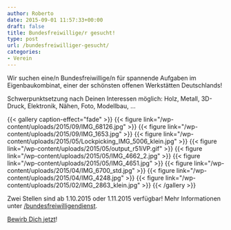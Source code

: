 ```yaml
---
author: Roberto
date: 2015-09-01 11:57:33+00:00
draft: false
title: Bundesfreiwillige/r gesucht!
type: post
url: /bundesfreiwilliger-gesucht/
categories:
- Verein
---
```


Wir suchen eine/n Bundesfreiwillige/n für spannende Aufgaben im Eigenbaukombinat, einer der schönsten offenen Werkstätten Deutschlands!

Schwerpunktsetzung nach Deinen Interessen möglich: Holz, Metall, 3D-Druck, Elektronik, Nähen, Foto, Modellbau, ...


{{< gallery caption-effect="fade" >}}
  {{< figure link="/wp-content/uploads/2015/09/IMG_68126.jpg" >}}
{{< figure link="/wp-content/uploads/2015/09/IMG_1653.jpg" >}}
{{< figure link="/wp-content/uploads/2015/05/Lockpicking_IMG_5006_klein.jpg" >}}
{{< figure link="/wp-content/uploads/2015/05/output_r51iVP.gif" >}}
{{< figure link="/wp-content/uploads/2015/05/IMG_4662_2.jpg" >}}
{{< figure link="/wp-content/uploads/2015/05/IMG_4651.jpg" >}}
{{< figure link="/wp-content/uploads/2015/04/IMG_6700_std.jpg" >}}
{{< figure link="/wp-content/uploads/2015/04/IMG_4248.jpg" >}}
{{< figure link="/wp-content/uploads/2015/02/IMG_2863_klein.jpg" >}}
{{< /gallery >}}

Zwei Stellen sind ab 1.10.2015 oder 1.11.2015 verfügbar! Mehr Informationen unter [/bundesfreiwilligendienst](/bundesfreiwilligendienst).

[Bewirb Dich jetzt](/kontakt/)!
